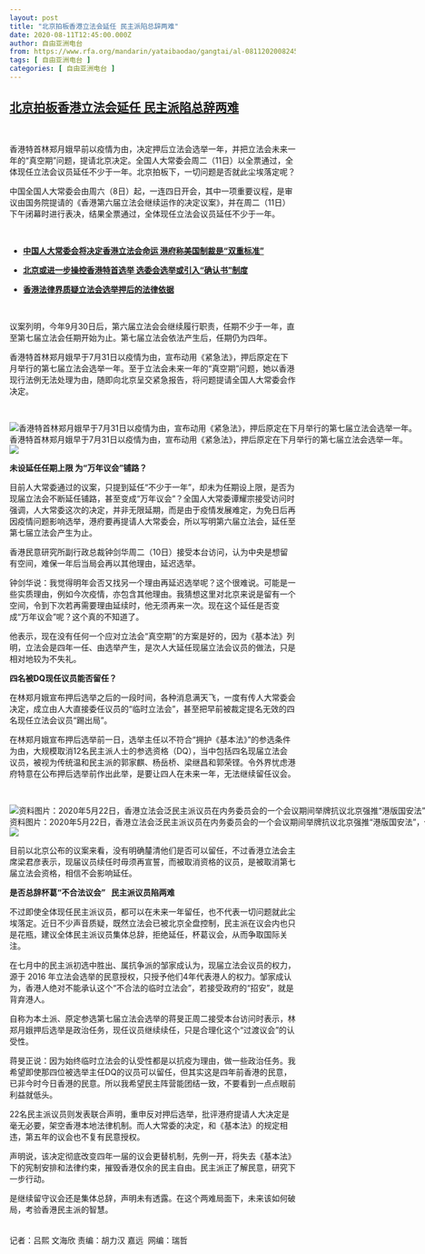 ```yaml
---
layout: post
title: "北京拍板香港立法会延任 民主派陷总辞两难"
date: 2020-08-11T12:45:00.000Z
author: 自由亚洲电台
from: https://www.rfa.org/mandarin/yataibaodao/gangtai/al-08112020082455.html
tags: [ 自由亚洲电台 ]
categories: [ 自由亚洲电台 ]
---
```

<!--1597149900000-->
[北京拍板香港立法会延任 民主派陷总辞两难](https://www.rfa.org/mandarin/yataibaodao/gangtai/al-08112020082455.html)
------

<div>
<p> </p><p>香港特首林郑月娥早前以疫情为由，决定押后立法会选举一年，并把立法会未来一年的“真空期”问题，提请北京决定。全国人大常委会周二（11日）以全票通过，全体现任立法会议员延任不少于一年。北京拍板下，一切问题是否就此尘埃落定呢？</p><p>中国全国人大常委会由周六（8日）起，一连四日开会，其中一项重要议程，是审议由国务院提请的《香港第六届立法会继续运作的决定议案》，并在周二（11日）下午闭幕时进行表决，结果全票通过，全体现任立法会议员延任不少于一年。</p><p> </p><ul><li><b><a class="external-link" href="http://www.rfa.org/mandarin/Xinwen/6-08082020115901.html">中国人大常委会将决定香港立法会命运 港府称美国制裁是“双重标准”</a></b></li></ul><ul><li><b><a class="external-link" href="http://www.rfa.org/mandarin/yataibaodao/gangtai/al-08042020082755.html">北京或进一步操控香港特首选举 选委会选举或引入“确认书”制度</a></b></li></ul><ul><li><b><a class="external-link" href="http://www.rfa.org/mandarin/Xinwen/6-08032020122521.html">香港法律界质疑立法会选举押后的法律依据</a></b></li></ul><p> </p><p>议案列明，今年9月30日后，第六届立法会会继续履行职责，任期不少于一年，直至第七届立法会任期开始为止。第七届立法会依法产生后，任期仍为四年。</p><p>香港特首林郑月娥早于7月31日以疫情为由，宣布动用《紧急法》，押后原定在下月举行的第七届立法会选举一年。至于立法会未来一年的“真空期”问题，她以香港现行法例无法处理为由，随即向北京呈交紧急报告，将问题提请全国人大常委会作决定。</p><p> </p><p><div class="image-inline captioned" style="width:1500px;"><div style="width:1500px;"><img alt="香港特首林郑月娥早于7月31日以疫情为由，宣布动用《紧急法》，押后原定在下月举行的第七届立法会选举一年。" src="https://www.rfa.org/mandarin/yataibaodao/gangtai/al-08112020082455.html/AP_20201342249145.jpg" title="香港特首林郑月娥早于7月31日以疫情为由，宣布动用《紧急法》，押后原定在下月举行的第七届立法会选举一年。"/></div><div class="image-caption"><span style="width:1500px;">香港特首林郑月娥早于7月31日以疫情为由，宣布动用《紧急法》，押后原定在下月举行的第七届立法会选举一年。</span><span class="copyright"> </span></div><div id="zoomattribute"><a class="single_image" href="/mandarin/yataibaodao/gangtai/al-08112020082455.html/AP_20201342249145.jpg" title="香港特首林郑月娥早于7月31日以疫情为由，宣布动用《紧急法》，押后原定在下月举行的第七届立法会选举一年。"><img src="/rfa_resources/graphics/icon-zoom.png"/></a></div></div></p><p><b>未设延任任期上限 为“万年议会”铺路？</b></p><p>目前人大常委通过的议案，只提到延任“不少于一年”，却未为任期设上限，是否为现届立法会不断延任铺路，甚至变成“万年议会”？全国人大常委谭耀宗接受访问时强调，人大常委这次的决定，并非无限延期，而是由于疫情发展难定，为免日后再因疫情问题影响选举，港府要再提请人大常委会，所以写明第六届立法会，延任至第七届立法会产生为止。</p><p>香港民意研究所副行政总裁钟剑华周二（10日）接受本台访问，认为中央是想留有空间，难保一年后当局会再以其他理由，延迟选举。</p><p>钟剑华说：我觉得明年会否又找另一个理由再延迟选举呢？这个很难说。可能是一些实质理由，例如今次疫情，亦包含其他理由。我猜想这里对北京来说是留有一个空间，令到下次若再需要理由延续时，他无须再来一次。现在这个延任是否变成“万年议会”呢？这个真的不知道了。</p><p>他表示，现在没有任何一个应对立法会“真空期”的方案是好的，因为《基本法》列明，立法会是四年一任、由选举产生，是次人大延任现届立法会议员的做法，只是相对地较为不失礼。<br/><b> </b></p><p><b>四名被DQ现任议员能否留任？</b></p><p>在林郑月娥宣布押后选举之后的一段时间，各种消息满天飞，一度有传人大常委会决定，成立由人大直接委任议员的“临时立法会”，甚至把早前被裁定提名无效的四名现任立法会议员“踢出局”。</p><p>在林郑月娥宣布押后选举前一日，选举主任以不符合“拥护《基本法》”的参选条件为由，大规模取消12名民主派人士的参选资格（DQ），当中包括四名现届立法会议员，被视为传统温和民主派的郭家麒、杨岳桥、梁继昌和郭荣铿。令外界忧虑港府特意在公布押后选举前作出此举，是要让四人在未来一年，无法继续留任议会。</p><p> </p><p><div class="image-inline captioned" style="width:1500px;"><div style="width:1500px;"><img alt="资料图片：2020年5月22日，香港立法会泛民主派议员在内务委员会的一个会议期间举牌抗议北京强推“港版国安法”，他们被保安阻拦。（法新社）" src="https://www.rfa.org/mandarin/yataibaodao/gangtai/al-08112020082455.html/000_1S21IW.jpg" title="资料图片：2020年5月22日，香港立法会泛民主派议员在内务委员会的一个会议期间举牌抗议北京强推“港版国安法”，他们被保安阻拦。（法新社）"/></div><div class="image-caption"><span style="width:1500px;">资料图片：2020年5月22日，香港立法会泛民主派议员在内务委员会的一个会议期间举牌抗议北京强推“港版国安法”，他们被保安阻拦。（法新社）</span><span class="copyright"> </span></div><div id="zoomattribute"><a class="single_image" href="/mandarin/yataibaodao/gangtai/al-08112020082455.html/000_1S21IW.jpg" title="资料图片：2020年5月22日，香港立法会泛民主派议员在内务委员会的一个会议期间举牌抗议北京强推“港版国安法”，他们被保安阻拦。（法新社）"><img src="/rfa_resources/graphics/icon-zoom.png"/></a></div></div></p><p>目前以北京公布的议案来看，没有明确𨤳清他们是否可以留任，不过香港立法会主席梁君彦表示，现届议员续任时毋须再宣誓，而被取消资格的议员，是被取消第七届立法会资格，相信不会影响延任。<br/><b> </b></p><p><b>是否总辞杯葛“不合法议会”   民主派议员陷两难</b></p><p>不过即使全体现任民主派议员，都可以在未来一年留任，也不代表一切问题就此尘埃落定。近日不少声音质疑，既然立法会已被北京全盘控制，民主派在议会内也只是花瓶，建议全体民主派议员集体总辞，拒绝延任，杯葛议会，从而争取国际关注。</p><p>在七月中的民主派初选中胜出、属抗争派的邹家成认为，现届立法会议员的权力，源于 2016 年立法会选举的民意授权，只授予他们4年代表港人的权力。邹家成认为，香港人绝对不能承认这个“不合法的临时立法会”，若接受政府的“招安”，就是背弃港人。</p><p>自称为本土派、原定参选第七届立法会选举的蒋旻正周二接受本台访问时表示，林郑月娥押后选举是政治任务，现任议员继续续任，只是合理化这个“过渡议会”的认受性。</p><p>蒋旻正说：因为始终临时立法会的认受性都是以抗疫为理由，做一些政治任务。我希望即使那四位被选举主任DQ的议员可以留任，但其实这是四年前香港的民意，已非今时今日香港的民意。所以我希望民主阵营能团结一致，不要看到一点点眼前利益就低头。</p><p>22名民主派议员则发表联合声明，重申反对押后选举，批评港府提请人大决定是毫无必要，架空香港本地法律机制。而人大常委的决定，和《基本法》的规定相违，第五年的议会也不复有民意授权。</p><p>声明说，该决定彻底改变四年一届的议会更替机制，先例一开，将失去《基本法》下的宪制安排和法律约束，摧毁香港仅余的民主自由。民主派正了解民意，研究下一步行动。</p><p>是继续留守议会还是集体总辞，声明未有透露。在这个两难局面下，未来该如何破局，考验香港民主派的智慧。<br/> <br/><br/>记者：吕熙 文海欣 责编：胡力汉 嘉远  网编：瑞哲</p>
</div>
